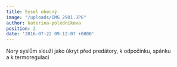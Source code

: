 ```yaml
---
title: Sysel obecný
image: "/uploads/IMG_2901.JPG"
author: katerina-polednikova
position: 2
date: '2016-07-22 09:12:07 +0000'
---
```

Nory syslům slouží jako úkryt před predátory, k odpočinku, spánku
a k termoregulaci
